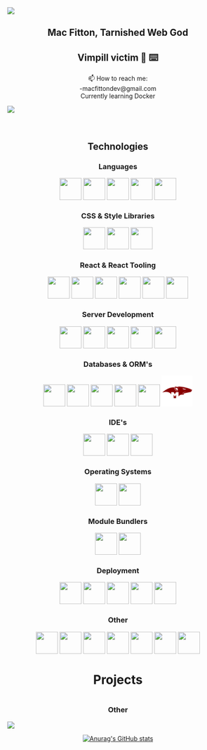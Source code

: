 
<div align="center">
<section style="display: flex;">
<img width=150 src="https://user-images.githubusercontent.com/106866560/195751139-bd2ce168-fb35-4cf8-818a-49bd49be0602.png" />
</section>
  </div>

<h2 align=center>Mac Fitton, Tarnished Web God </h3> 
<h2 align=center>Vimpill victim 🥴 ⌨️</h3> 
<p align=center> 📫 How to reach me:  
  <br/> -macfittondev@gmail.com
<br />
  Currently learning Docker 
</p>



<div align="center">
<section style="display: flex;">
<img src="https://www.codewars.com/users/angelplusultra/badges/large"/>
</section>

  

</br>

<br /> 






<h2>Technologies</h2>

### Languages
<img height="50" width="50" src="https://cdn.simpleicons.org/html5" /> <img height="50" width="50" src="https://cdn.simpleicons.org/css3" />
<img height="50" width="50" src="https://cdn.simpleicons.org/javascript" /> <img height="50" width="50" src="https://cdn.simpleicons.org/typescript" />
<img height="50" width="50" src="https://cdn.simpleicons.org/python" />


### CSS & Style Libraries
<img height="50" width="50" src="https://cdn.simpleicons.org/css3" />
<img height="50" width="50" src="https://cdn.simpleicons.org/tailwindcss" />
<img height="50" width="50" src="https://cdn.simpleicons.org/bootstrap" />

### React & React Tooling
<img height="50" width="50" src="https://cdn.simpleicons.org/React" />
<img height="50" width="50" src="https://cdn.simpleicons.org/reactrouter" />
<img height="50" width="50" src="https://cdn.simpleicons.org/reactquery" />
<img height="50" width="50" src="https://cdn.simpleicons.org/reacthookform" />
<img height="50" width="50" src="https://cdn.simpleicons.org/redux" />
<img height="50" width="50" src="https://cdn.simpleicons.org/mui" />

### Server Development
<img height="50" width="50" src="https://cdn.simpleicons.org/node.js" />
<img height="50" width="50" src="https://cdn.simpleicons.org/tsnode" />
<img height="50" width="50" src="https://cdn.simpleicons.org/express/white" />
<img height="50" width="50" src="https://cdn.simpleicons.org/passport" />
<img height="50" width="50" src="https://cdn.simpleicons.org/strapi" />


### Databases & ORM's
<img height="50" width="50" src="https://cdn.simpleicons.org/mysql" />
<img height="50" width="50" src="https://cdn.simpleicons.org/postgresql" />
<img height="50" width="50" src="https://cdn.simpleicons.org/mongodb" />
<img height="50" width="50" src="https://cdn.simpleicons.org/sequelize" />
<img height="50" width="50" src="https://cdn.simpleicons.org/prisma/white" />
<img height="70" width="70" src="https://raw.githubusercontent.com/github/explore/80688e429a7d4ef2fca1e82350fe8e3517d3494d/topics/mongoose/mongoose.png" />



### IDE's
<img height="50" width="50" src="https://cdn.simpleicons.org/vim/" />
<img height="50" width="50" src="https://cdn.simpleicons.org/neovim/" />
<img height="50" width="50" src="https://cdn.simpleicons.org/visualstudiocode/" />

### Operating Systems

<img height="50" width="50" src="https://cdn.simpleicons.org/linux/" />
<img height="50" width="50" src="https://cdn.simpleicons.org/windows/" />

### Module Bundlers

<img height="50" width="50" src="https://cdn.simpleicons.org/webpack" />
<img height="50" width="50" src="https://cdn.simpleicons.org/vite/" />

### Deployment

<img height="50" width="50" src="https://cdn.simpleicons.org/railway/purple" />
<img height="50" width="50" src="https://cdn.simpleicons.org/heroku/" />
<img height="50" width="50" src="https://cdn.simpleicons.org/render/" />
<img height="50" width="50" src="https://cdn.simpleicons.org/netlify" />
<img height="50" width="50" src="https://cdn.simpleicons.org/vercel/white" />



### Other
<img height="50" width="50" src="https://cdn.simpleicons.org/insomnia/" />
<img height="50" width="50" src="https://cdn.simpleicons.org/postman/" />
<img height="50" width="50" src="https://cdn.simpleicons.org/eslint/" />
<img height="50" width="50" src="https://cdn.simpleicons.org/prettier/" />
<img height="50" width="50" src="https://cdn.simpleicons.org/stripe" />
<img height="50" width="50" src="https://cdn.simpleicons.org/three.js/white" />
<img height="50" width="50" src="https://cdn.simpleicons.org/jsonwebtokens/skyblue" />

<h1 align="center">Projects</h1>






<div align="center">
<section  style="display: flex; ">


</section>
</div>
<h3>Other</h3>



<div align="center">
<section style="display: flex; flex-direction: row">

<img width=400  src="https://github-readme-stats.vercel.app/api/top-langs/?username=angelplusultra&show_icons=true&theme=radical&hide=CSS,HTML,EJS,javascript,Procfile,SCSS,Handlebars&layout=compact" />

</section>

[![Anurag's GitHub stats](https://github-readme-stats.vercel.app/api?username=angelplusultra&show_icons=true&theme=tokyonight)](https://github.com/anuraghazra/github-readme-stats)
</div>



<!--
**angelplusultra/angelplusultra** is a ✨ _special_ ✨ repository because its `README.md` (this file) appears on your GitHub profile.

Here are some ideas to get you started:

- 🔭 I’m currently working on ...
- 🌱 I’m currently learning ...
- 👯 I’m looking to collaborate on ...
- 🤔 I’m looking for help with ...
- 💬 Ask me about ...
- 📫 How to reach me: ...
- 😄 Pronouns: ...
- ⚡ Fun fact: ...
-->





